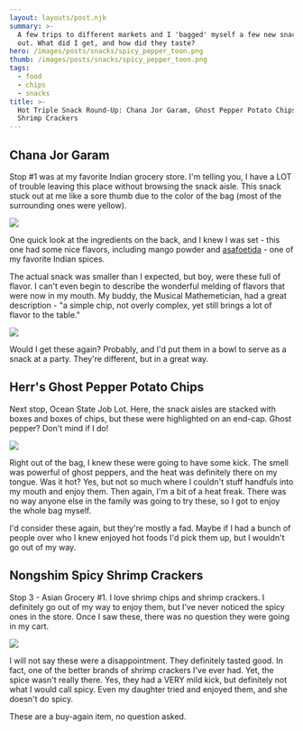 ```yaml
---
layout: layouts/post.njk
summary: >-
  A few trips to different markets and I 'bagged' myself a few new snacks to try
  out. What did I get, and how did they taste?
hero: /images/posts/snacks/spicy_pepper_toon.png
thumb: /images/posts/snacks/spicy_pepper_toon.png
tags:
  - food
  - chips
  - snacks
title: >-
  Hot Triple Snack Round-Up: Chana Jor Garam, Ghost Pepper Potato Chips, and Hot
  Shrimp Crackers
---
```


## Chana Jor Garam

Stop #1 was at my favorite Indian grocery store. I'm telling you, I have a LOT of trouble leaving this place without browsing the snack aisle. This snack stuck out at me like a sore thumb due to the color of the bag (most of the surrounding ones were yellow).

![](/images/posts/snacks/chana_jor_garam_front.png)

One quick look at the ingredients on the back, and I knew I was set - this one had some nice flavors, including mango powder and [asafoetida](https://en.wikipedia.org/wiki/Asafoetida) - one of my favorite Indian spices.

The actual snack was smaller than I expected, but boy, were these full of flavor. I can't even begin to describe the wonderful melding of flavors that were now in my mouth. My buddy, the Musical Mathemetician, had a great description - "a simple chip, not overly complex, yet still brings a lot of flavor to the table."

![](/images/posts/snacks/chana_jor_garam_photo.png)

Would I get these again? Probably, and I'd put them in a bowl to serve as a snack at a party. They're different, but in a great way.

## Herr's Ghost Pepper Potato Chips

Next stop, Ocean State Job Lot. Here, the snack aisles are stacked with boxes and boxes of chips, but these were highlighted on an end-cap. Ghost pepper? Don't mind if I do!

![](/images/posts/snacks/herrs_ghost_pepper.png)

Right out of the bag, I knew these were going to have some kick. The smell was powerful of ghost peppers, and the heat was definitely there on my tongue. Was it hot? Yes, but not so much where I couldn't stuff handfuls into my mouth and enjoy them. Then again, I'm a bit of a heat freak. There was no way anyone else in the family was going to try these, so I got to enjoy the whole bag myself.

I'd consider these again, but they're mostly a fad. Maybe if I had a bunch of people over who I knew enjoyed hot foods I'd pick them up, but I wouldn't go out of my way.

## Nongshim Spicy Shrimp Crackers

Stop 3 - Asian Grocery #1. I love shrimp chips and shrimp crackers. I definitely go out of my way to enjoy them, but I've never noticed the spicy ones in the store. Once I saw these, there was no question they were going in my cart.

![](/images/posts/snacks/shrimp_crackers.png)

I will not say these were a disappointment. They definitely tasted good. In fact, one of the better brands of shrimp crackers I've ever had. Yet, the spice wasn't really there. Yes, they had a VERY mild kick, but definitely not what I would call spicy. Even my daughter tried and enjoyed them, and she doesn't do spicy.

These are a buy-again item, no question asked.
